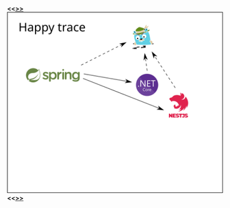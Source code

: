 **&lt;&lt;**[**&gt;&gt;**](diagram-1-b.md)    
![alt text](diagram-1-a.png)    
**&lt;&lt;**[**&gt;&gt;**](diagram-1-b.md)    